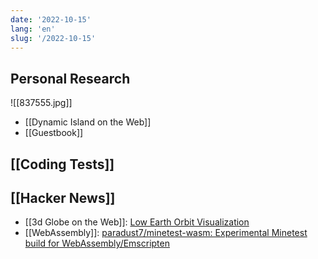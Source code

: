 ```yaml
---
date: '2022-10-15'
lang: 'en'
slug: '/2022-10-15'
---
```


## Personal Research

![[837555.jpg]]

- [[Dynamic Island on the Web]]
- [[Guestbook]]

## [[Coding Tests]]

## [[Hacker News]]

- [[3d Globe on the Web]]: [Low Earth Orbit Visualization](https://platform.leolabs.space/visualization)
- [[WebAssembly]]: [paradust7/minetest-wasm: Experimental Minetest build for WebAssembly/Emscripten](https://github.com/paradust7/minetest-wasm)
